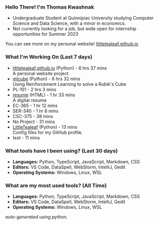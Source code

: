 
### Hello There! I'm Thomas Kwashnak

- Undergraduate Student at Quinnipiac University studying Computer Science and Data Science, with a minor in economics.
- Not currently looking for a job, but wide open for internship opportunities for Summer 2023

You can see more on my personal website! [littletealeaf.github.io](https://littletealeaf.github.io)

### What I'm Working On (Last 7 days)
<ul><li><a href="https://github.com/LittleTealeaf/littletealeaf.github.io">littletealeaf.github.io</a> (Python) - 6 hrs 37 mins<br>A personal website project</li><li><a href="https://github.com/LittleTealeaf/mlcube">mlcube</a> (Python) - 6 hrs 32 mins<br>Using Reinforcement Learning to solve a Rubik's Cube</li><li>PL-101 - 2 hrs 3 mins</li><li><a href="https://github.com/LittleTealeaf/resume">resume</a> (HTML) - 1 hr 33 mins<br>A digital resume</li><li>EC-365 - 1 hr 12 mins</li><li>SER-340 - 1 hr 8 mins</li><li>CSC-375 - 38 mins</li><li>No Project - 31 mins</li><li><a href="https://github.com/LittleTealeaf/LittleTealeaf">LittleTealeaf</a> (Python) - 13 mins<br>Config files for my GitHub profile.</li><li>test - 11 mins</li></ul>

### What tools have I been using? (Last 30 days)
- **Languages:** Python, TypeScript, JavaScript, Markdown, CSS
- **Editors:** VS Code, DataSpell, WebStorm, IntelliJ, Gedit
- **Operating Systems:** Windows, Linux, WSL

### What are my most used tools? (All Time)
- **Languages:** Python, TypeScript, JavaScript, Markdown, CSS
- **Editors:** VS Code, DataSpell, WebStorm, IntelliJ, Gedit
- **Operating Systems:** Windows, Linux, WSL

*auto-generated using python.*
